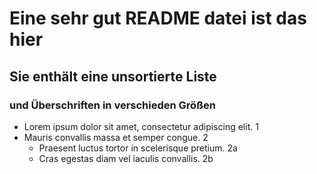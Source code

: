 
# Eine sehr gut README datei ist das hier
## Sie enthält eine unsortierte Liste
### und Überschriften in verschieden Größen
* Lorem ipsum dolor sit amet, consectetur adipiscing elit. 1
* Mauris convallis massa et semper congue. 2
    * Praesent luctus tortor in scelerisque pretium. 2a
    * Cras egestas diam vel iaculis convallis. 2b